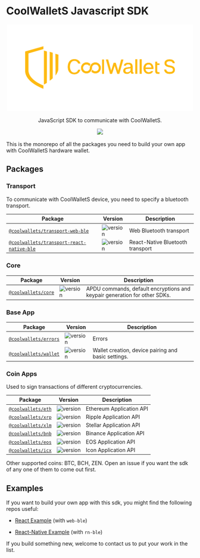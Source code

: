 # CoolWalletS Javascript SDK

<p align="center"><img src="logo.png" width="500"/></p> <p align="center"> JavaScript SDK to communicate with CoolWalletS. </p> <p align="center">  <a href="https://opensource.org/licenses/MIT/">    
   <img src="https://img.shields.io/badge/License-Apache%202.0-blue.svg"/>  
</a></p>

This is the monorepo of all the packages you need to build your own app with CoolWalletS hardware wallet.

## Packages

### Transport

To communicate with CoolWalletS device, you need to specify a bluetooth transport.

| Package                                                                           | Version                                                                          | Description                      |
| --------------------------------------------------------------------------------- | -------------------------------------------------------------------------------- | -------------------------------- |
| [`@coolwallets/transport-web-ble`](/packages/transport-web-ble)                   | ![version](https://img.shields.io/npm/v/@coolwallets/transport-web-ble)          | Web Bluetooth transport          |
| [`@coolwallets/transport-react-native-ble`](/packages/transport-react-native-ble) | ![version](https://img.shields.io/npm/v/@coolwallets/transport-react-native-ble) | React-Native Bluetooth transport |

### Core

| Package                               | Version                                                    | Description                                                               |
| ------------------------------------- | ---------------------------------------------------------- | ------------------------------------------------------------------------- |
| [`@coolwallets/core`](/packages/core) | ![version](https://img.shields.io/npm/v/@coolwallets/core) | APDU commands, default encryptions and keypair generation for other SDKs. |

### Base App

| Package                                   | Version                                                      | Description |
| ----------------------------------------- | ------------------------------------------------------------ | ----------- |
| [`@coolwallets/errors`](/packages/errors) | ![version](https://img.shields.io/npm/v/@coolwallets/errors) | Errors      |
| [`@coolwallets/wallet`](/packages/cws-wallet) | ![version](https://img.shields.io/npm/v/@coolwallets/wallet) | Wallet creation, device pairing and basic settings. |

### Coin Apps

Used to sign transactions of different cryptocurrencies.

| Package                                 | Version                                                   | Description              |
| --------------------------------------- | --------------------------------------------------------- | ------------------------ |
| [`@coolwallets/eth`](/packages/cws-eth) | ![version](https://img.shields.io/npm/v/@coolwallets/eth) | Ethereum Application API |
| [`@coolwallets/xrp`](/packages/cws-xrp) | ![version](https://img.shields.io/npm/v/@coolwallets/xrp) | Ripple Application API |
| [`@coolwallets/xlm`](/packages/cws-xlm) | ![version](https://img.shields.io/npm/v/@coolwallets/xlm) | Stellar Application API |
| [`@coolwallets/bnb`](/packages/cws-bnb) | ![version](https://img.shields.io/npm/v/@coolwallets/bnb) | Binance Application API |
| [`@coolwallets/eos`](/packages/cws-eos) | ![version](https://img.shields.io/npm/v/@coolwallets/eos) | EOS Application API |
| [`@coolwallets/icx`](/packages/cws-icx) | ![version](https://img.shields.io/npm/v/@coolwallets/icx) | Icon Application API |

Other supported coins: BTC, BCH, ZEN. Open an issue if you want the sdk of any one of them to come out first.

## Examples

If you want to build your own app with this sdk, you might find the following repos useful:

- [React Example](https://github.com/antoncoding/cws-web-ble-demo) (with `web-ble`)

- [React-Native Example](https://github.com/kunmingLiu/cws-rn-ble-demo) (with `rn-ble`)

If you build something new, welcome to contact us to put your work in the list.
